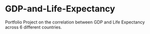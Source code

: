 # GDP-and-Life-Expectancy
Portfolio Project on the correlation between GDP and Life Expectancy across 6 different countries.

